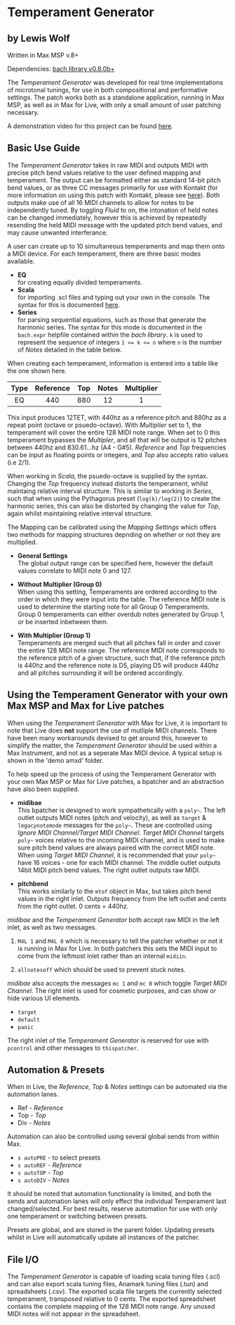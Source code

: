 # Temperament Generator

## by Lewis Wolf

Written in Max MSP v.8+

Dependencies: [bach library v0.8.0b+](https://www.bachproject.net/dl/)

The _Temperament Generator_ was developed for real time implementations of microtonal tunings, for use in both compositional and performative settings. The patch works both as a standalone application, running in Max MSP, as well as in Max for Live, with only a small amount of user patching necessary.

A demonstration video for this project can be found [here](https://youtu.be/C4txE2hQ53w).

## Basic Use Guide

The _Temperament Generator_ takes in raw MIDI and outputs MIDI with precise pitch bend values relative to the user defined mapping and temperament. The output can be formatted either as standard 14-bit pitch bend values, or as three CC messages primarily for use with Kontakt (for more information on using this patch with Kontakt, please see [here](https://github.com/lewiswolf/Polyphonic-Microtuning-in-Kontakt-with-Max-MSP)). Both outputs make use of all 16 MIDI channels to allow for notes to be independently tuned. By toggling _Fluid_ to on, the intonation of held notes can be changed immediately, however this is achieved by repeatedly resending the held MIDI message with the updated pitch bend values, and may cause unwanted interferance.

A user can create up to 10 simultaneous temperaments and map them onto a MIDI device. For each temperament, there are three basic modes available.

-   **EQ**  
    for creating equally divided temperaments.
-   **Scala**  
    for importing .scl files and typing out your own in the console. The syntax for this is documented [here](http://www.huygens-fokker.org/scala/scl_format.html).
-   **Series**  
    for parsing sequential equations, such as those that generate the harmonic series. The syntax for this mode is documented in the `bach.expr` helpfile contained within the _bach library_. `k` is used to represent the sequence of integers `1 <= k <= n` where `n` is the number of _Notes_ detailed in the table below.

When creating each temperament, information is entered into a table like the one shown here.

| Type | Reference | Top | Notes | Multiplier |
| :--: | :-------: | :-: | :---: | :--------: |
|  EQ  |    440    | 880 |  12   |     1      |

This input produces 12TET, with 440hz as a reference pitch and 880hz as a repeat point (octave or psuedo-octave). With _Multiplier_ set to 1, the temperament will cover the entire 128 MIDI note range. When set to 0 this temperament bypasses the _Multipler_, and all that will be output is 12 pitches between 440hz and 830.61...hz (A4 - G#5). _Reference_ and _Top_ frequencies can be input as floating points or integers, and _Top_ also accepts ratio values (i.e 2/1).

When working in _Scala_, the psuedo-octave is supplied by the syntax. Changing the _Top_ frequency instead distorts the temperament, whilst maintaing relative interval structure. This is similar to working in _Series_, such that when using the Pythagorus preset (`log(k)/log(2)`) to create the harmonic series, this can also be distorted by changing the value for _Top_, again whilst maintaining relative interval structure.

The Mapping can be calibrated using the _Mapping Settings_ which offers two methods for mapping structures depnding on whether or not they are multiplied.

-   **General Settings**  
    The global output range can be specified here, however the default values correlate to MIDI note 0 and 127.

-   **Without Multiplier (Group 0)**  
     When using this setting, Temperaments are ordered according to the order in which they were input into the table. The reference MIDI note is used to determine the starting note for all Group 0 Temperaments. Group 0 temperaments can either overdub notes generated by Group 1, or be inserted inbetween them.

-   **With Multiplier (Group 1)**  
    Temperaments are merged such that all pitches fall in order and cover the entire 128 MIDI note range. The reference MIDI note corresponds to the reference pitch of a given structure, such that, if the reference pitch is 440hz and the reference note is D5, playing D5 will produce 440hz and all pitches surrounding it will be ordered accordingly.

## Using the Temperament Generator with your own Max MSP and Max for Live patches

When using the _Temperament Generator_ with Max for Live, it is important to note that Live does **not** support the use of mutliple MIDI channels. There have been many workarounds devised to get around this, however to simplify the matter, the _Temperament Generator_ should be used within a Max Instrument, and not as a seperate Max MIDI device. A typical setup is shown in the 'demo amxd' folder.

To help speed up the process of using the Temperament Generator with your own Max MSP or Max for Live patches, a bpatcher and an abstraction have also been supplied.

-   **midibae**  
    This bpatcher is designed to work sympathetically with a `poly~`. The left outlet outputs MIDI notes (pitch and velocity), as well as `target` & `legacynotemode` messages for the `poly~`. These are controlled using _Ignore MIDI Channel/Target MIDI Channel_. _Target MIDI Channel_ targets `poly~` voices relative to the incoming MIDI channel, and is used to make sure pitch bend values are always paired with the correct MIDI note. When using _Target MIDI Channel_, it is recommended that your `poly~` have 16 voices - one for each MIDI channel. The middle outlet outputs 14bit MIDI pitch bend values. The right outlet outputs raw MIDI.

-   **pitchbend**  
    This works similarly to the `mtof` object in Max, but takes pitch bend values in the right inlet. Outputs frequency from the left outlet and cents from the right outlet. 0 cents = 440hz.

_midibae_ and the _Temperament Generator_ both accept raw MIDI in the left inlet, as well as two messages.

1. `M4L 1` and `M4L 0` which is necessary to tell the patcher whether or not it is running in Max for Live. In both patchers this sets the MIDI input to come from the leftmost inlet rather than an internal `midiin`.

2. `allnotesoff` which should be used to prevent stuck notes.

_midibae_ also accepts the messages `mc 1` and `mc 0` which toggle _Target MIDI Channel_. The right inlet is used for cosmetic purposes, and can show or hide various UI elements.

-   `target`
-   `default`
-   `panic`

The right inlet of the _Temperament Generator_ is reserved for use with `pcontrol` and other messages to `thispatcher`.

## Automation & Presets

When in Live, the _Reference_, _Top_ & _Notes_ settings can be automated via the automation lanes.

-   Ref \- _Reference_
-   Top \- _Top_
-   Div \- _Notes_

Automation can also be controlled using several global sends from within Max.

-   `s autoPRE` \- to select presets
-   `s autoREF` \- _Reference_
-   `s autoTOP` \- _Top_
-   `s autoDIV` \- _Notes_

It should be noted that automation functionality is limited, and both the sends and automation lanes will only effect the individual Temperament last changed/selected. For best results, reserve automation for use with only one temperament or switching between presets.

Presets are global, and are stored in the parent folder. Updating presets whilst in Live will automatically update all instances of the patcher.

## File I/O

The _Temperament Generator_ is capable of loading scala tuning files (.scl) and can also export scala tuning files, Anamark tuning files (.tun) and spreadsheets (.csv). The exported scala file targets the currently selected temperament, transposed relative to 0 cents. The exported spreadsheet contains the complete mapping of the 128 MIDI note range. Any unused MIDI notes will not appear in the spreadsheet.
